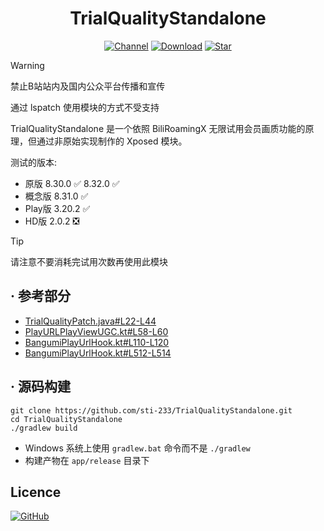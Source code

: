 <div align="center">

# TrialQualityStandalone

[![Channel](https://img.shields.io/badge/Follow-Telegram-blue?logo=telegram)](https://t.me/Aniruf_x)
[![Download](https://img.shields.io/github/downloads/sti-233/TrialQualityStandalone/total?color=critical&label=Download&logo=data:image/png)](https://github.com/sti-233/TrialQualityStandalone/releases/latest)
[![Star](https://img.shields.io/github/stars/sti-233/TrialQualityStandalone?label=Star&color=important&logo=data:image/png)](https://github.com/sti-233/TrialQualityStandalone)

</div>

>[!Warning]
> 禁止B站站内及国内公众平台传播和宣传<br/>
> 
> 通过 lspatch 使用模块的方式不受支持<br/>

TrialQualityStandalone 是一个依照 BiliRoamingX 无限试用会员画质功能的原理，但通过非原始实现制作的 Xposed 模块。<br/>

测试的版本:
- 原版 8.30.0 ✅ 8.32.0 ✅
- 概念版 8.31.0 ✅
- Play版 3.20.2 ✅
- HD版 2.0.2 ❎

>[!Tip]
> 请注意不要消耗完试用次数再使用此模块<br/>

## · 参考部分
- [TrialQualityPatch.java#L22-L44](https://github.com/BiliRoamingX/BiliRoamingX/blob/main/integrations%2Fapp%2Fsrc%2Fmain%2Fjava%2Fapp%2Frevanced%2Fbilibili%2Fpatches%2FTrialQualityPatch.java#L22-L44)
- [PlayURLPlayViewUGC.kt#L58-L60](https://github.com/BiliRoamingX/BiliRoamingX/blob/main/integrations%2Fapp%2Fsrc%2Fmain%2Fjava%2Fapp%2Frevanced%2Fbilibili%2Fpatches%2Fprotobuf%2Fhooks%2FPlayURLPlayViewUGC.kt#L58-L60)
- [BangumiPlayUrlHook.kt#L110-L120](https://github.com/BiliRoamingX/BiliRoamingX/blob/main/integrations%2Fapp%2Fsrc%2Fmain%2Fjava%2Fapp%2Frevanced%2Fbilibili%2Fpatches%2Fprotobuf%2FBangumiPlayUrlHook.kt#L110-L120)
- [BangumiPlayUrlHook.kt#L512-L514](https://github.com/BiliRoamingX/BiliRoamingX/blob/main/integrations%2Fapp%2Fsrc%2Fmain%2Fjava%2Fapp%2Frevanced%2Fbilibili%2Fpatches%2Fprotobuf%2FBangumiPlayUrlHook.kt#L512-L514)

## · 源码构建
```shell
git clone https://github.com/sti-233/TrialQualityStandalone.git
cd TrialQualityStandalone
./gradlew build
```
- Windows 系统上使用 `gradlew.bat` 命令而不是 `./gradlew`
- 构建产物在 `app/release` 目录下

## Licence

[![GitHub](https://img.shields.io/github/license/sti-233/TrialQualityStandalone?style=for-the-badge)](https://github.com/sti-233/TrialQualityStandalone/blob/main/LICENSE)